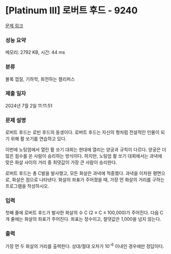 # [Platinum III] 로버트 후드 - 9240 

[문제 링크](https://www.acmicpc.net/problem/9240) 

### 성능 요약

메모리: 2792 KB, 시간: 44 ms

### 분류

볼록 껍질, 기하학, 회전하는 캘리퍼스

### 제출 일자

2024년 7월 2일 11:11:51

### 문제 설명

<p>로버트 후드는 로빈 후드의 동생이다. 로버트 후드는 자신의 형처럼 전설적인 인물이 되기 위해 활 쏘기를 연습하고 있다.</p>

<p>이번에 노팅엄에서 열린 활 쏘기 대회는 현대에 열리는 양궁과 규칙이 다르다. 양궁은 더 많은 점수를 쏜 사람이 승리하는 방식이다. 하지만, 노팅엄 활 쏘기 대회에서는 과녁에 맞은 화살 사이의 거리 중 최댓값이 가장 큰 사람이 승리한다.</p>

<p>로버트 후드는 총 C발을 발사했고, 모든 화살은 과녁에 적중했다. 과녁을 이차원 평면으로, 화살은 점으로 나타낸다. 화살의 좌표가 주어졌을 때, 가장 먼 화살의 거리를 구하는 프로그램을 작성하시오.</p>

### 입력 

 <p>첫째 줄에 로버트 후드가 발사한 화살의 수 C (2 ≤ C ≤ 100,000)가 주어진다. 다음 C개 줄에는 화살의 좌표가 주어진다. 좌표는 정수이고, 절댓값은 1,000을 넘지 않는다.</p>

### 출력 

 <p>가장 먼 두 화살의 거리를 출력한다. 상대/절대 오차가 10<sup>-6</sup> 이내인 경우에만 정답이다.</p>

